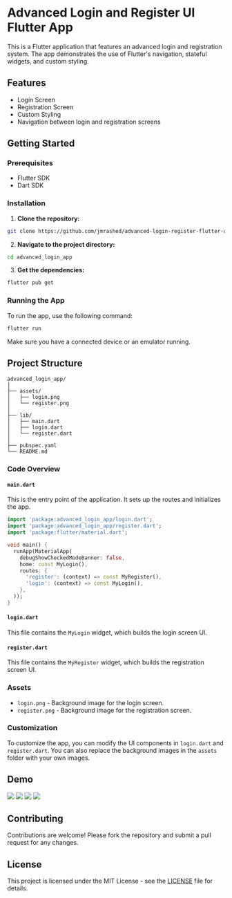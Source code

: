# Advanced Login and Register UI Flutter App

This is a Flutter application that features an advanced login and registration system. The app demonstrates the use of Flutter's navigation, stateful widgets, and custom styling.

## Features

- Login Screen
- Registration Screen
- Custom Styling
- Navigation between login and registration screens

## Getting Started

### Prerequisites

- Flutter SDK
- Dart SDK

### Installation

1. **Clone the repository:**

```sh
git clone https://github.com/jmrashed/advanced-login-register-flutter-ui-kit.git
```

2. **Navigate to the project directory:**

```sh
cd advanced_login_app
```

3. **Get the dependencies:**

```sh
flutter pub get
```

### Running the App

To run the app, use the following command:

```sh
flutter run
```

Make sure you have a connected device or an emulator running.

## Project Structure

```plaintext
advanced_login_app/
│
├── assets/
│   ├── login.png
│   └── register.png
│
├── lib/
│   ├── main.dart
│   ├── login.dart
│   └── register.dart
│
├── pubspec.yaml
└── README.md
```

### Code Overview

#### `main.dart`

This is the entry point of the application. It sets up the routes and initializes the app.

```dart
import 'package:advanced_login_app/login.dart';
import 'package:advanced_login_app/register.dart';
import 'package:flutter/material.dart';

void main() {
  runApp(MaterialApp(
    debugShowCheckedModeBanner: false,
    home: const MyLogin(),
    routes: {
      'register': (context) => const MyRegister(),
      'login': (context) => const MyLogin(),
    },
  ));
}
```

#### `login.dart`

This file contains the `MyLogin` widget, which builds the login screen UI.

#### `register.dart`

This file contains the `MyRegister` widget, which builds the registration screen UI.

### Assets

- `login.png` - Background image for the login screen.
- `register.png` - Background image for the registration screen.

### Customization

To customize the app, you can modify the UI components in `login.dart` and `register.dart`. You can also replace the background images in the `assets` folder with your own images.

## Demo 
<img src="./assets/Screenshot_1.png">

<img src="./assets/Screenshot_2.png">

<img src="./assets/Screenshot_4.png">

<img src="./assets/Screenshot_5.png">


## Contributing

Contributions are welcome! Please fork the repository and submit a pull request for any changes.

## License

This project is licensed under the MIT License - see the [LICENSE](LICENSE) file for details.

